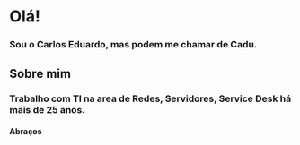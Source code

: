 # Olá!
### Sou o Carlos Eduardo, mas podem me chamar de Cadu.

## Sobre mim
### Trabalho com TI na area de Redes, Servidores, Service Desk há mais de 25 anos. 

#### Abraços
